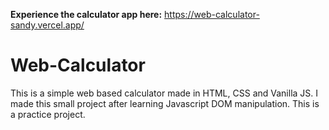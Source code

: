 **Experience the calculator app here:**
https://web-calculator-sandy.vercel.app/

# Web-Calculator
This is a simple web based calculator made in HTML, CSS and Vanilla JS. I made this small project after learning Javascript DOM manipulation. This is a practice project.
